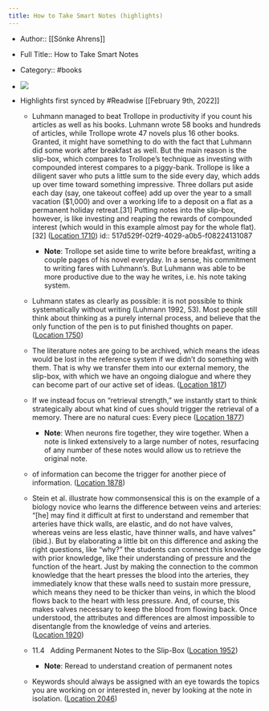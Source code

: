 ```yaml
---
title: How to Take Smart Notes (highlights)
---
```


- Author:: [[Sönke Ahrens]]

- Full Title:: How to Take Smart Notes

- Category:: #books

- ![](https://images-na.ssl-images-amazon.com/images/I/41iVa0x-P-L._SL200_.jpg)

- Highlights first synced by #Readwise [[February 9th, 2022]]
	 - Luhmann managed to beat Trollope in productivity if you count his articles as well as his books. Luhmann wrote 58 books and hundreds of articles, while Trollope wrote 47 novels plus 16 other books. Granted, it might have something to do with the fact that Luhmann did some work after breakfast as well. But the main reason is the slip-box, which compares to Trollope’s technique as investing with compounded interest compares to a piggy-bank. Trollope is like a diligent saver who puts a little sum to the side every day, which adds up over time toward something impressive. Three dollars put aside each day (say, one takeout coffee) add up over the year to a small vacation ($1,000) and over a working life to a deposit on a flat as a permanent holiday retreat.[31] Putting notes into the slip-box, however, is like investing and reaping the rewards of compounded interest (which would in this example almost pay for the whole flat).[32] ([Location 1710](https://readwise.io/to_kindle?action=open&asin=B06WVYW33Y&location=1710))
id:: 517d529f-02f9-4029-a0b5-f08224131087
		 - **Note**: Trollope set aside time to write before breakfast, writing a couple pages of his novel everyday. In a sense, his commitment to writing fares with Luhmann’s. But Luhmann was able to be more productive due to the way he writes, i.e. his note taking system.

	 - Luhmann states as clearly as possible: it is not possible to think systematically without writing (Luhmann 1992, 53). Most people still think about thinking as a purely internal process, and believe that the only function of the pen is to put finished thoughts on paper. ([Location 1750](https://readwise.io/to_kindle?action=open&asin=B06WVYW33Y&location=1750))

	 - The literature notes are going to be archived, which means the ideas would be lost in the reference system if we didn’t do something with them. That is why we transfer them into our external memory, the slip-box, with which we have an ongoing dialogue and where they can become part of our active set of ideas. ([Location 1817](https://readwise.io/to_kindle?action=open&asin=B06WVYW33Y&location=1817))

	 - If we instead focus on “retrieval strength,” we instantly start to think strategically about what kind of cues should trigger the retrieval of a memory. There are no natural cues: Every piece ([Location 1877](https://readwise.io/to_kindle?action=open&asin=B06WVYW33Y&location=1877))
		 - **Note**: When neurons fire together, they wire together. When a note is linked extensively to a large number of notes, resurfacing of any number of these notes would allow us to retrieve the original note.

	 - of information can become the trigger for another piece of information. ([Location 1878](https://readwise.io/to_kindle?action=open&asin=B06WVYW33Y&location=1878))

	 - Stein et al. illustrate how commonsensical this is on the example of a biology novice who learns the difference between veins and arteries: “[he] may find it difficult at first to understand and remember that arteries have thick walls, are elastic, and do not have valves, whereas veins are less elastic, have thinner walls, and have valves” (ibid.). But by elaborating a little bit on this difference and asking the right questions, like “why?” the students can connect this knowledge with prior knowledge, like their understanding of pressure and the function of the heart. Just by making the connection to the common knowledge that the heart presses the blood into the arteries, they immediately know that these walls need to sustain more pressure, which means they need to be thicker than veins, in which the blood flows back to the heart with less pressure. And, of course, this makes valves necessary to keep the blood from flowing back. Once understood, the attributes and differences are almost impossible to disentangle from the knowledge of veins and arteries. ([Location 1920](https://readwise.io/to_kindle?action=open&asin=B06WVYW33Y&location=1920))

	 - 11.4   Adding Permanent Notes to the Slip-Box ([Location 1952](https://readwise.io/to_kindle?action=open&asin=B06WVYW33Y&location=1952))
		 - **Note**: Reread to understand creation of permanent notes

	 - Keywords should always be assigned with an eye towards the topics you are working on or interested in, never by looking at the note in isolation. ([Location 2046](https://readwise.io/to_kindle?action=open&asin=B06WVYW33Y&location=2046))

